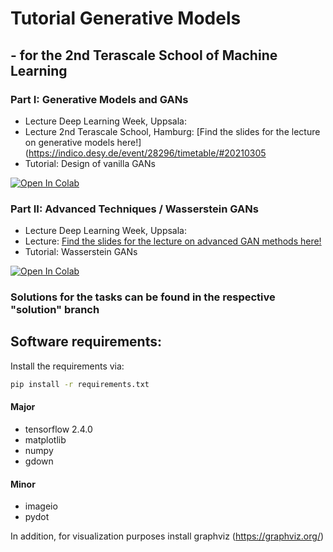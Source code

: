 # Tutorial Generative Models
## - for the 2nd Terascale School of Machine Learning 

### Part I: Generative Models and GANs
- Lecture Deep Learning Week, Uppsala:
- Lecture 2nd Terascale School, Hamburg: [Find the slides for the lecture on generative models here!](https://indico.desy.de/event/28296/timetable/#20210305
- Tutorial: Design of vanilla GANs

[![Open In Colab](https://colab.research.google.com/assets/colab-badge.svg)](https://colab.research.google.com/github/Napoleongurke/tutorial_generative_models/blob/master/Vanilla_GAN.ipynb)

### Part II: Advanced Techniques / Wasserstein GANs
- Lecture Deep Learning Week, Uppsala:
- Lecture: [Find the slides for the lecture on advanced GAN methods here!](https://indico.desy.de/event/28296/timetable/#20210305)
- Tutorial: Wasserstein GANs

[![Open In Colab](https://colab.research.google.com/assets/colab-badge.svg)](https://colab.research.google.com/github/Napoleongurke/tutorial_generative_models/blob/master/WGAN.ipynb)


### Solutions for the tasks can be found in the respective "solution" branch


## Software requirements:

Install the requirements via:
```bash
pip install -r requirements.txt
```

#### Major
- tensorflow 2.4.0
- matplotlib
- numpy
- gdown

#### Minor
- imageio
- pydot

In addition, for visualization purposes install graphviz (https://graphviz.org/)
